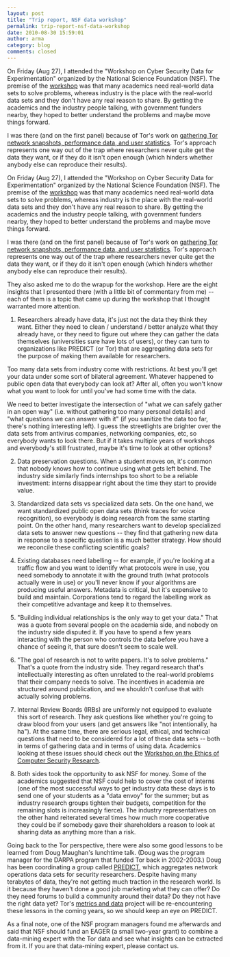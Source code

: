 ```yaml
---
layout: post
title: "Trip report, NSF data workshop"
permalink: trip-report-nsf-data-workshop
date: 2010-08-30 15:59:01
author: arma
category: blog
comments: closed
---
```


On Friday (Aug 27), I attended the "Workshop on Cyber Security Data for Experimentation" organized by the National Science Foundation (NSF). The premise of the [workshop](http://www.gtisc.gatech.edu/nsf_workshop10_agenda.html) was that many academics need real-world data sets to solve problems, whereas industry is the place with the real-world data sets and they don't have any real reason to share. By getting the academics and the industry people talking, with government funders nearby, they hoped to better understand the problems and maybe move things forward.

I was there (and on the first panel) because of Tor's work on [gathering Tor network snapshots, performance data, and user statistics](https://metrics.torproject.org/). Tor's approach represents one way out of the trap where researchers never quite get the data they want, or if they do it isn't open enough (which hinders whether anybody else can reproduce their results).

<!-- more -->

On Friday (Aug 27), I attended the "Workshop on Cyber Security Data for Experimentation" organized by the National Science Foundation (NSF). The premise of the [workshop](http://www.gtisc.gatech.edu/nsf_workshop10_agenda.html) was that many academics need real-world data sets to solve problems, whereas industry is the place with the real-world data sets and they don't have any real reason to share. By getting the academics and the industry people talking, with government funders nearby, they hoped to better understand the problems and maybe move things forward.

I was there (and on the first panel) because of Tor's work on [gathering Tor network snapshots, performance data, and user statistics](https://metrics.torproject.org/). Tor's approach represents one way out of the trap where researchers never quite get the data they want, or if they do it isn't open enough (which hinders whether anybody else can reproduce their results).

They also asked me to do the wrapup for the workshop. Here are the eight insights that I presented there (with a little bit of commentary from me) -- each of them is a topic that came up during the workshop that I thought warranted more attention.

1) Researchers already have data, it's just not the data they think they want. Either they need to clean / understand / better analyze what they already have, or they need to figure out where they can gather the data themselves (universities sure have lots of users), or they can turn to organizations like PREDICT (or Tor) that are aggregating data sets for the purpose of making them available for researchers.

Too many data sets from industry come with restrictions. At best you'll get your data under some sort of bilateral agreement. Whatever happened to public open data that everybody can look at? After all, often you won't know what you want to look for until you've had some time with the data.

We need to better investigate the intersection of "what we can safely gather in an open way" (i.e. without gathering too many personal details) and "what questions we can answer with it" (if you sanitize the data too far, there's nothing interesting left). I guess the streetlights are brighter over the data sets from antivirus companies, networking companies, etc, so everybody wants to look there. But if it takes multiple years of workshops and everybody's still frustrated, maybe it's time to look at other options?

2) Data preservation questions. When a student moves on, it's common that nobody knows how to continue using what gets left behind. The industry side similarly finds internships too short to be a reliable investment: interns disappear right about the time they start to provide value.

3) Standardized data sets vs specialized data sets. On the one hand, we want standardized public open data sets (think traces for voice recognition), so everybody is doing research from the same starting point. On the other hand, many researchers want to develop specialized data sets to answer new questions -- they find that gathering new data in response to a specific question is a much better strategy. How should we reconcile these conflicting scientific goals?

4) Existing databases need labelling -- for example, if you're looking at a traffic flow and you want to identify what protocols were in use, you need somebody to annotate it with the ground truth (what protocols actually were in use) or you'll never know if your algorithms are producing useful answers. Metadata is critical, but it's expensive to build and maintain. Corporations tend to regard the labelling work as their competitive advantage and keep it to themselves.

5) "Building individual relationships is the only way to get your data." That was a quote from several people on the academia side, and nobody on the industry side disputed it. If you have to spend a few years interacting with the person who controls the data before you have a chance of seeing it, that sure doesn't seem to scale well.

6) "The goal of research is not to write papers. It's to solve problems." That's a quote from the industry side. They regard research that's intellectually interesting as often unrelated to the real-world problems that their company needs to solve. The incentives in academia are structured around publication, and we shouldn't confuse that with actually solving problems.

7) Internal Review Boards (IRBs) are uniformly not equipped to evaluate this sort of research. They ask questions like whether you're going to draw blood from your users (and get answers like "not intentionally, ha ha"). At the same time, there are serious legal, ethical, and technical questions that need to be considered for a lot of these data sets -- both in terms of gathering data and in terms of using data. Academics looking at these issues should check out the [Workshop on the Ethics of Computer Security Research](http://www.cs.stevens.edu/~spock/wecsr2011/).

8) Both sides took the opportunity to ask NSF for money. Some of the academics suggested that NSF could help to cover the cost of interns (one of the most successful ways to get industry data these days is to send one of your students as a "data envoy" for the summer; but as industry research groups tighten their budgets, competition for the remaining slots is increasingly fierce). The industry representatives on the other hand reiterated several times how much more cooperative they could be if somebody gave their shareholders a reason to look at sharing data as anything more than a risk.

Going back to the Tor perspective, there were also some good lessons to be learned from Doug Maughan's lunchtime talk. (Doug was the program manager for the DARPA program that funded Tor back in 2002-2003.) Doug has been coordinating a group called [PREDICT](https://www.predict.org/), which aggregates network operations data sets for security researchers. Despite having many terabytes of data, they're not getting much traction in the research world. Is it because they haven't done a good job marketing what they can offer? Do they need forums to build a community around their data? Do they not have the right data yet? Tor's [metrics and data](https://metrics.torproject.org/) project will be re-encountering these lessons in the coming years, so we should keep an eye on PREDICT.

As a final note, one of the NSF program managers found me afterwards and said that NSF should fund an EAGER (a small two-year grant) to combine a data-mining expert with the Tor data and see what insights can be extracted from it. If you are that data-mining expert, please contact us.
